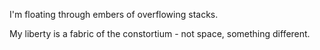 I'm floating through embers of overflowing stacks. 

My liberty is a fabric of the constortium - not space, something different.
